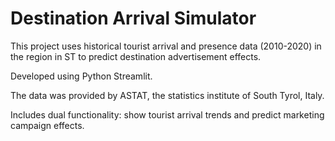 # Destination Arrival Simulator 

This project uses historical tourist arrival and presence data (2010-2020) in the region in ST to predict destination advertisement effects.

Developed using Python Streamlit.

The data was provided by ASTAT, the statistics institute of South Tyrol, Italy.

Includes dual functionality: show tourist arrival trends and predict marketing campaign effects.
